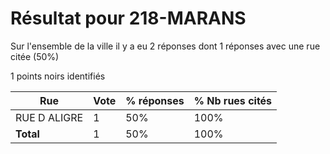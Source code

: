# Résultat pour 218-MARANS

Sur l'ensemble de la ville il y a eu 2 réponses dont 1 réponses avec une rue citée (50%)

1 points noirs identifiés

| Rue | Vote | % réponses | % Nb rues cités|
|-----|------|------------|----------------|
| RUE D ALIGRE | 1 | 50% | 100%|
| **Total** | 1 | 50% | 100%|
